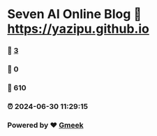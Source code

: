 # Seven AI Online Blog :link: https://yazipu.github.io 
### :page_facing_up: [3](https://yazipu.github.io/tag.html) 
### :speech_balloon: 0 
### :hibiscus: 610 
### :alarm_clock: 2024-06-30 11:29:15 
### Powered by :heart: [Gmeek](https://github.com/Meekdai/Gmeek)
